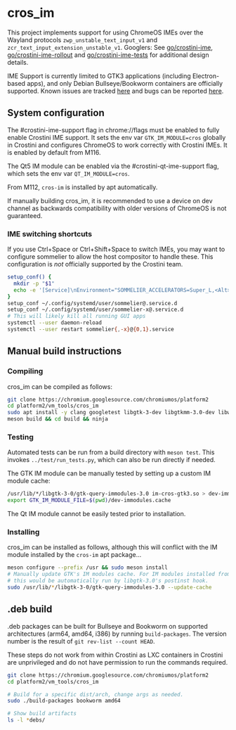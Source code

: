 # cros\_im

This project implements support for using ChromeOS IMEs over the Wayland
protocols `zwp_unstable_text_input_v1` and
`zcr_text_input_extension_unstable_v1`. Googlers: See [go/crostini-ime],
[go/crostini-ime-rollout] and [go/crostini-ime-tests] for additional design
details.

IME Support is currently limited to GTK3 applications (including Electron-based
apps), and only Debian Bullseye/Bookworm containers are officially supported.
Known issues are tracked [here][issue hotlist] and bugs can be reported
[here][new issue].

## System configuration
The #crostini-ime-support flag in chrome://flags must be enabled to fully
enable Crostini IME support. It sets the env var `GTK_IM_MODULE=cros` globally
in Crostini and configures ChromeOS to work correctly with Crostini IMEs.
It is enabled by default from M116.

The Qt5 IM module can be enabled via the #crostini-qt-ime-support flag, which
sets the env var `QT_IM_MODULE=cros`.

From M112, `cros-im` is installed by apt automatically.

If manually building cros\_im, it is recommended to use a device on dev channel
as backwards compatibility with older versions of ChromeOS is not guaranteed.

### IME switching shortcuts

If you use Ctrl+Space or Ctrl+Shift+Space to switch IMEs, you may want to
configure sommelier to allow the host compositor to handle these. This
configuration is *not* officially supported by the Crostini team.

```bash
setup_conf() {
  mkdir -p "$1"
  echo -e '[Service]\nEnvironment="SOMMELIER_ACCELERATORS=Super_L,<Alt>bracketleft,<Alt>bracketright,<Control>space,<Control><Shift>space"' > "$1"/override.conf
}
setup_conf ~/.config/systemd/user/sommelier@.service.d
setup_conf ~/.config/systemd/user/sommelier-x@.service.d
# This will likely kill all running GUI apps
systemctl --user daemon-reload
systemctl --user restart sommelier{,-x}@{0,1}.service
```

## Manual build instructions
### Compiling
cros\_im can be compiled as follows:

```bash
git clone https://chromium.googlesource.com/chromiumos/platform2
cd platform2/vm_tools/cros_im
sudo apt install -y clang googletest libgtk-3-dev libgtkmm-3.0-dev libwayland-bin meson pkg-config xvfb weston dpkg-dev qtbase5-dev qtbase5-private-dev
meson build && cd build && ninja
```

### Testing
Automated tests can be run from a build directory with `meson test`. This
invokes `../test/run_tests.py`, which can also be run directly if needed.

The GTK IM module can be manually tested by setting up a custom IM module cache:
```bash
/usr/lib/*/libgtk-3-0/gtk-query-immodules-3.0 im-cros-gtk3.so > dev-immodules.cache
export GTK_IM_MODULE_FILE=$(pwd)/dev-immodules.cache
```

The Qt IM module cannot be easily tested prior to installation.

### Installing
cros\_im can be installed as follows, although this will conflict with the IM
module installed by the `cros-im` apt package...
```bash
meson configure --prefix /usr && sudo meson install
# Manually update GTK's IM modules cache. For IM modules installed from a .deb,
# this would be automatically run by libgtk-3.0's postinst hook.
sudo /usr/lib/*/libgtk-3-0/gtk-query-immodules-3.0 --update-cache
```

## .deb build
.deb packages can be built for Bullseye and Bookworm on supported architectures
(arm64, amd64, i386) by running `build-packages`. The version number is the
result of `git rev-list --count HEAD`.

These steps do not work from within Crostini as LXC containers in Crostini are
unprivileged and do not have permission to run the commands required.

```bash
git clone https://chromium.googlesource.com/chromiumos/platform2
cd platform2/vm_tools/cros_im

# Build for a specific dist/arch, change args as needed.
sudo ./build-packages bookworm amd64

# Show build artifacts
ls -l *debs/
```

[go/crostini-ime]: https://goto.google.com/crostini-ime
[go/crostini-ime-rollout]: https://goto.google.com/crostini-ime-rollout
[go/crostini-ime-tests]: https://goto.google.com/crostini-ime-tests
[new issue]: https://issuetracker.google.com/issues/new?component=1161264&template=1747723
[issue hotlist]: https://issuetracker.google.com/hotlists/4536324?s=resolved_time:asc&s=priority:asc
